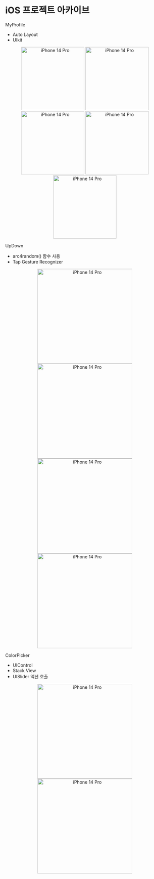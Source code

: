 # iOS 프로젝트 아카이브

MyProfile
- Auto Layout
- UIkit

<div align="center" margin-left="0" margin-right="0">
<img width="200" alt="iPhone 14 Pro" src="https://user-images.githubusercontent.com/64319909/201589404-23092e25-59ab-4373-bf7d-8d7f8d4f3127.png">
<img width="200" alt="iPhone 14 Pro" src="https://user-images.githubusercontent.com/64319909/201589415-a2a99234-2e1a-4e9d-87b2-8624a42323e4.png">
<img width="200" alt="iPhone 14 Pro" src="https://user-images.githubusercontent.com/64319909/201589424-e7436cdf-d602-4dcd-b6b8-3c9cbcadfa18.png">
<img width="200" alt="iPhone 14 Pro" src="https://user-images.githubusercontent.com/64319909/201589425-520f1a90-51b4-4eb8-9b85-bc6bd4e5f80a.png">
<img width="200" alt="iPhone 14 Pro" src="https://user-images.githubusercontent.com/64319909/201589429-d5ff4454-572d-4c6c-bce0-78254491d09c.png">
</div>

UpDown
- arc4random() 함수 사용
- Tap Gesture Recognizer

<div align="center">
<img width="300" alt="iPhone 14 Pro" src="https://user-images.githubusercontent.com/64319909/201589041-cc4e2b16-8b43-4618-b8e4-dc21856127c5.png">
<img width="300" alt="iPhone 14 Pro" src="https://user-images.githubusercontent.com/64319909/201589044-f4a477b8-518b-45ee-8c9a-d4edc2bdb317.png">
<img width="300" alt="iPhone 14 Pro" src="https://user-images.githubusercontent.com/64319909/201589046-6c3a7695-3a49-4360-8da5-3081ab97a3cc.png">
<img width="300" alt="iPhone 14 Pro" src="https://user-images.githubusercontent.com/64319909/201589050-a9cb6c68-381b-4b09-9b85-bbf9b530a2af.png">
</div>

ColorPicker
- UIControl
- Stack View
- UISlider 액션 호출

<div align="center">
<img width="300" alt="iPhone 14 Pro" src="https://user-images.githubusercontent.com/64319909/201588529-9d8b78f8-3cba-4414-a60e-dc37d9f6a9b8.png">
<img width="300" alt="iPhone 14 Pro" src="https://user-images.githubusercontent.com/64319909/201588470-761fa4cf-4560-4e18-a92b-8111a4d326b1.png">
</div>

